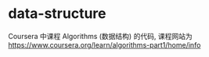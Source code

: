 # data-structure
Coursera 中课程 Algorithms (数据结构) 的代码, 课程网站为 https://www.coursera.org/learn/algorithms-part1/home/info

